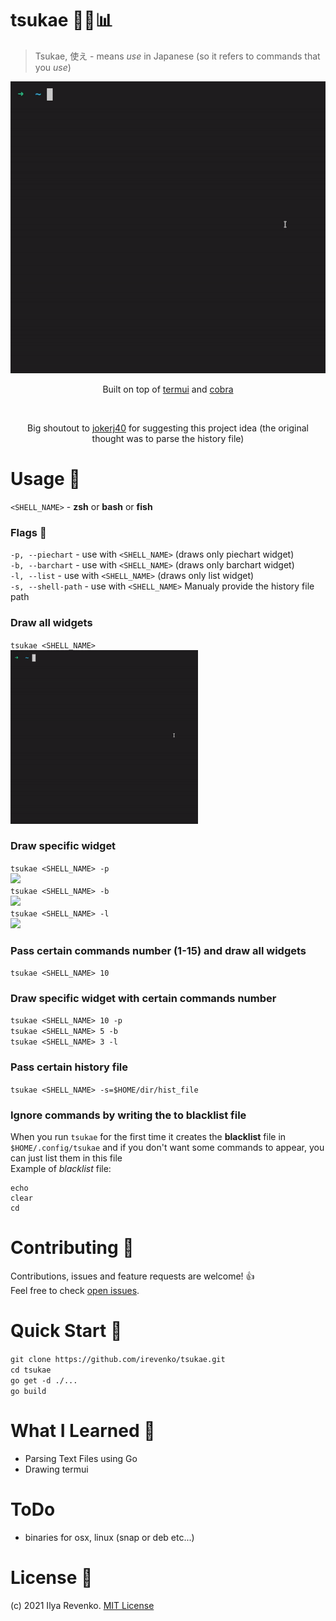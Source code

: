 # tsukae 🧑‍💻📊

> Tsukae, 使え - means <i>use</i> in Japanese (so it refers to commands that you <i>use</i>)
<p align="center"><img src="tsukae.gif"></p>

<p align="center">Built on top of <a href="https://github.com/gizak/termui">termui</a> and <a href="https://github.com/spf13/cobra">cobra</a> </p> <br>
<p align="center">Big shoutout to <a href="https://gitlab.com/jokerj40">jokerj40</a> for suggesting this project idea (the original thought was to parse the history file) </p>


# Usage 🔬
```<SHELL_NAME>``` - <b>zsh</b> or <b>bash</b> or <b>fish</b>

### Flags 🎌
```-p, --piechart``` - use with ```<SHELL_NAME>``` (draws only piechart widget) <br>
```-b, --barchart``` - use with ```<SHELL_NAME>``` (draws only barchart widget) <br>
```-l, --list``` - use with ```<SHELL_NAME>``` (draws only list widget) <br>
```-s, --shell-path``` - use with ```<SHELL_NAME>``` Manualy provide the history file path

### Draw all widgets
```tsukae <SHELL_NAME>``` <br>
<img src="tsukae.gif" width="300"> 

### Draw specific widget
```tsukae <SHELL_NAME> -p ``` <br>
<img src="https://i.imgur.com/FsXDwsC.jpg" width="300"> <br>
```tsukae <SHELL_NAME> -b```  <br>
<img src="https://i.imgur.com/O9q0SVx.jpg" width="500"> <br>
```tsukae <SHELL_NAME> -l``` <br>
<img src="https://i.imgur.com/FEgw8wp.jpg" width="300">

### Pass certain commands number (1-15) and draw all widgets
```tsukae <SHELL_NAME> 10```

### Draw specific widget with certain commands number
```tsukae <SHELL_NAME> 10 -p ``` <br>
```tsukae <SHELL_NAME> 5 -b``` <br> 
```tsukae <SHELL_NAME> 3 -l``` 

### Pass certain history file
```tsukae <SHELL_NAME> -s=$HOME/dir/hist_file```

### Ignore commands by writing the to <b>blacklist</b> file
When you run ```tsukae``` for the first time it creates the <b>blacklist</b> file in ```$HOME/.config/tsukae``` and if you don't want some commands to appear, you can just list them in this file <br>
Example of <i>blacklist</i> file:  <br> 
```
echo
clear
cd
```

# Contributing 🤝
Contributions, issues and feature requests are welcome! 👍 <br>
Feel free to check [open issues](https://github.com/irevenko/tsukae/issues).

# Quick Start 🚀
```git clone https://github.com/irevenko/tsukae.git``` <br>
```cd tsukae``` <br>
```go get -d ./...``` <br>
```go build``` <br>

# What I Learned 🧠
- Parsing Text Files using Go
- Drawing termui

# ToDo
- binaries for osx, linux (snap or deb etc...)

# License 📑 
(c) 2021 Ilya Revenko. [MIT License](https://tldrlegal.com/license/mit-license)
